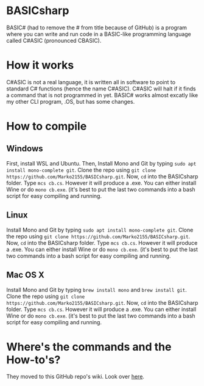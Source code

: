 # BASICsharp
BASIC# (had to remove the # from title because of GitHub) is a program where you can write and run code in a BASIC-like programming language called C#ASIC (pronounced CBASIC).

# How it works
C#ASIC is not a real language, it is written all in software to point to standard C# functions (hence the name C#ASIC). C#ASIC will halt if it finds a command that is not programmed in yet.
BASIC# works almost excatly like my other CLI program, .OS, but has some changes.

# How to compile
## Windows
First, install WSL and Ubuntu. Then, Install Mono and Git by typing ```sudo apt install mono-complete git```. Clone the repo using ```git clone https://github.com/Marko2155/BASICsharp.git```. Now, ```cd``` into the BASICsharp folder. Type ```mcs cb.cs```. However it will produce a .exe. You can either install Wine or do ```mono cb.exe```. (it's best to put the last two commands into a bash script for easy compiling and running.
## Linux
Install Mono and Git by typing ```sudo apt install mono-complete git```. Clone the repo using ```git clone https://github.com/Marko2155/BASICsharp.git```. Now, ```cd``` into the BASICsharp folder. Type ```mcs cb.cs```. However it will produce a .exe. You can either install Wine or do ```mono cb.exe```. (it's best to put the last two commands into a bash script for easy compiling and running.
## Mac OS X
Install Mono and Git by typing ```brew install mono``` and ```brew install git```. Clone the repo using ```git clone https://github.com/Marko2155/BASICsharp.git```. Now, ```cd``` into the BASICsharp folder. Type ```mcs cb.cs```. However it will produce a .exe. You can either install Wine or do ```mono cb.exe```. (it's best to put the last two commands into a bash script for easy compiling and running.

# Where's the commands and the How-to's?
They moved to this GitHub repo's wiki. Look over [here](https://github.com/marko2155/basicsharp/wiki).
